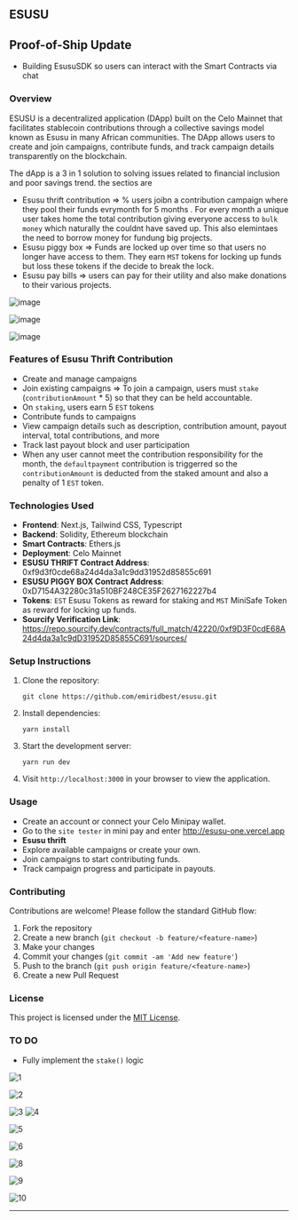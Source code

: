 
## ESUSU

## Proof-of-Ship Update
- Building EsusuSDK so users can interact with the Smart Contracts via chat



### Overview
ESUSU is a decentralized application (DApp) built on the Celo Mainnet  that facilitates stablecoin contributions through a collective savings model known as Esusu in many African communities. The DApp allows users to create and join campaigns, contribute funds, and track campaign details transparently on the blockchain.

The dApp is a 3 in 1 solution to solving issues related to financial inclusion and poor savings trend. the sectios are 
- Esusu thrift contribution => % users joibn a contribution campaign where they pool their funds evrymonth for 5 months . For every month a unique user takes home the total contribution giving everyone access to `bulk money` which naturally the couldnt have saved up. This also elemintaes the need to borrow money for fundung big projects.
- Esusu piggy box => Funds are locked up over time so that users no longer have access to them. They earn `MST` tokens for locking up funds but loss these tokens if the decide to break the lock.
- Esusu pay bills => users can pay for their utility and also make donations to their various projects.

![image](https://github.com/emiridbest/esusu/assets/6362475/be3da0ba-5da9-47ea-a1eb-f3dd886485ef)

![image](https://github.com/emiridbest/esusu/assets/6362475/c2af695b-d8b2-4713-b8fa-703b10fdc5dc)



![image](https://github.com/emiridbest/esusu/assets/6362475/10465297-a106-4d8c-a124-34340e849bce)



### Features of Esusu Thrift Contribution
- Create and manage campaigns
- Join existing campaigns => To join a campaign, users must `stake` (`contributionAmount` * 5) so that they can be held accountable.
- On `staking`, users earn 5 `EST` tokens
- Contribute funds to campaigns
- View campaign details such as description, contribution amount, payout interval, total contributions, and more
- Track last payout block and user participation
- When any user cannot meet the contribution responsibility for the month, the `defaultpayment` contribution is triggerred so the  `contributionAmount`  is deducted from the staked amount and also a penalty of 1 `EST` token.

### Technologies Used
- **Frontend**: Next.js, Tailwind CSS, Typescript
- **Backend**: Solidity, Ethereum blockchain
- **Smart Contracts**: Ethers.js
- **Deployment**: Celo Mainnet
-  **ESUSU THRIFT Contract Address**: 0xf9d3f0cde68a24d4da3a1c9dd31952d85855c691
-  **ESUSU PIGGY BOX Contract Address**: 0xD7154A32280c31a510BF248CE35F2627162227b4
-  **Tokens**: `EST` Esusu Tokens as reward for staking  and `MST` MiniSafe Token as reward for locking up funds.
- **Sourcify Verification Link**: https://repo.sourcify.dev/contracts/full_match/42220/0xf9D3F0cdE68A24d4da3a1c9dD31952D85855C691/sources/
### Setup Instructions
1. Clone the repository:
   ```
   git clone https://github.com/emiridbest/esusu.git
   ```
2. Install dependencies:
   ```
   yarn install
   ```
3. Start the development server:
   ```
   yarn run dev
   ```
4. Visit `http://localhost:3000` in your browser to view the application.

### Usage
- Create an account or connect your Celo Minipay wallet.
- Go to the `site tester` in mini pay and enter http://esusu-one.vercel.app
- **Esusu thrift**
- Explore available campaigns or create your own.
- Join campaigns to start contributing funds.
- Track campaign progress and participate in payouts.

### Contributing
Contributions are welcome! Please follow the standard GitHub flow:
1. Fork the repository
2. Create a new branch (`git checkout -b feature/<feature-name>`)
3. Make your changes
4. Commit your changes (`git commit -am 'Add new feature'`)
5. Push to the branch (`git push origin feature/<feature-name>`)
6. Create a new Pull Request

### License
This project is licensed under the [MIT License](LICENSE).

### TO DO
- Fully implement the `stake()` logic


![1](https://github.com/emiridbest/esusu/assets/6362475/d7c54cc5-3c23-433d-a935-3d09975102c7)

![2](https://github.com/emiridbest/esusu/assets/6362475/b30de746-c2db-4a43-a976-2c00eea408f3)

![3](https://github.com/emiridbest/esusu/assets/6362475/0c958d2d-b537-45f1-91d8-3b6c4c883011)
![4](https://github.com/emiridbest/esusu/assets/6362475/4b27f0c8-4a3c-4b7c-b17d-c8b8fc3879e2)

![5](https://github.com/emiridbest/esusu/assets/6362475/12111a40-8c3f-4039-9167-b4e02c0bed2f)


![6](https://github.com/emiridbest/esusu/assets/6362475/478530fd-0568-41b5-9485-78ad207f3465)


![8](https://github.com/emiridbest/esusu/assets/6362475/ef36d162-66fc-49d0-a43c-fe9a45081532)


![9](https://github.com/emiridbest/esusu/assets/6362475/1a28931f-c967-4463-9ee8-0710e7114e7c)


![10](https://github.com/emiridbest/esusu/assets/6362475/0e1d0a9e-c1fd-4997-ab42-d0dcfb69df43)





---
